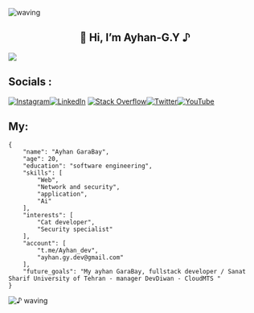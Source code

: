 ![waving](https://capsule-render.vercel.app/api?type=waving&height=90&color=gradient)

<h2 align="center">👋 Hi, I’m Ayhan-G.Y ♪ </h2> 

![](https://github.com/ayhan-dev/ayhan-dev/blob/main/header.png) 



## Socials : 

[![Instagram](https://img.shields.io/badge/Instagram-%23E4405F.svg?logo=Instagram&logoColor=white)](https://Instagram.com/ayhan_G.y)[![LinkedIn](https://img.shields.io/badge/LinkedIn-%230077B5.svg?logo=linkedin&logoColor=white)](https://linkedin.com/in/ayhan-gara-by-082080271) [![Stack Overflow](https://img.shields.io/badge/-Stackoverflow-FE7A16?logo=stack-overflow&logoColor=white)](https://stackoverflow.com/users/21669938)[![Twitter](https://img.shields.io/badge/Twitter-%231DA1F2.svg?logo=Twitter&logoColor=white)](https://twitter.com/Ayhan_Developer)[![YouTube](https://img.shields.io/badge/YouTube-%23FF0000.svg?logo=YouTube&logoColor=white)](http://youtube.com/@AyhanG.Y) 

 
 


## My:
```
{
    "name": "Ayhan GaraBay",
    "age": 20,
    "education": "software engineering",
    "skills": [
        "Web",
        "Network and security",
        "application",
        "Ai"
    ],
    "interests": [
        "Cat developer",
        "Security specialist"
    ],
    "account": [
        "t.me/Ayhan_dev",
        "ayhan.gy.dev@gmail.com"
    ],
    "future_goals": "My ayhan GaraBay, fullstack developer / Sanat Sharif University of Tehran - manager DevDiwan - CloudMTS "
}
```

 
   
   
   
   
   ![♪ waving](https://capsule-render.vercel.app/api?type=waving&height=90&section=footer)

 
